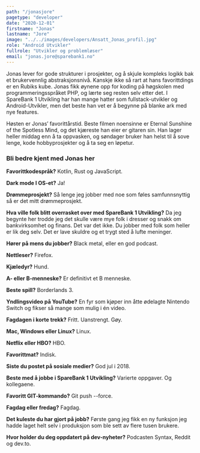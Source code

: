 ```yaml
---
path: "/jonasjore"
pagetype: "developer"
date: "2020-12-01"
firstname: "Jonas"
lastname: "Jore"
image: "../../images/developers/Ansatt_Jonas_profil.jpg"
role: "Android Utvikler"
fullrole: "Utvikler og problemløser"
email: "jonas.jore@sparebank1.no"
---
```


Jonas lever for gode strukturer i prosjekter, og å skjule kompleks logikk bak et brukervennlig abstraksjonsnivå. Kanskje ikke så rart at hans favorittdings er en Rubiks kube. Jonas fikk øynene opp for koding på høgskolen med programmeringsspråket PHP, og lærte seg resten selv etter det. I SpareBank 1 Utvikling har han mange hatter som fullstack-utvikler og Android-Utvikler, men det beste han vet er å begynne på blanke ark med nye features.

Høsten er Jonas’ favorittårstid. Beste filmen noensinne er Eternal Sunshine of the Spotless Mind, og det kjæreste han eier er gitaren sin. Han lager heller middag enn å ta oppvasken, og søndager bruker han helst til å sove lenge, kode hobbyprosjekter og å ta seg en løpetur.

### Bli bedre kjent med Jonas her

<div class="info-content__questions">

**Favorittkodespråk?**
Kotlin, Rust og JavaScript.

**Dark mode I OS-et?**
Ja!

**Drømmeprosjekt?**
Så lenge jeg jobber med noe som føles samfunnsnyttig så er det mitt drømmeprosjekt.

**Hva ville folk blitt overrasket over med SpareBank 1 Utvikling?**
Da jeg begynte her trodde jeg det skulle være mye folk i dresser og snakk om bankvirksomhet og finans. Det var det ikke. Du jobber med folk som heller er lik deg selv. Det er lave skuldre og et trygt sted å lufte meninger.

**Hører på mens du jobber?**
Black metal, eller en god podcast.

**Nettleser?**
Firefox.

**Kjæledyr?**
Hund.

**A- eller B-menneske?**
Er definitivt et B menneske.

**Beste spill?**
Borderlands 3.

**Yndlingsvideo på YouTube?**
En fyr som kjøper inn åtte ødelagte Nintendo Switch og fikser så mange som mulig i én video.

**Fagdagen i korte trekk?**
Fritt. Uanstrengt. Gøy.

**Mac, Windows eller Linux?**
Linux.

**Netflix eller HBO?**
HBO.

**Favorittmat?**
Indisk.

**Siste du postet på sosiale medier?**
God jul i 2018.

**Beste med å jobbe i SpareBank 1 Utvikling?**
Varierte oppgaver. Og kollegaene.

**Favoritt GIT-kommando?**
Git push --force.

**Fagdag eller fredag?**
Fagdag.

**Det kuleste du har gjort på jobb?**
Første gang jeg fikk en ny funksjon jeg hadde laget helt selv i produksjon som ble sett av flere tusen brukere.

**Hvor holder du deg oppdatert på dev-nyheter?**
Podcasten Syntax, Reddit og dev.to.

</div>